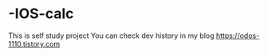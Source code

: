 # -IOS-calc
This is self study project
You can check dev history in my blog https://odos-1110.tistory.com

